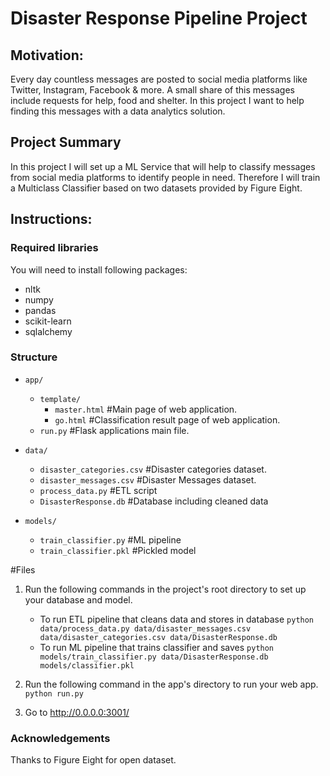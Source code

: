 # Disaster Response Pipeline Project

## Motivation:
Every day countless messages are posted to social media platforms like Twitter, Instagram, Facebook & more. A small share of this messages include requests for help, food and shelter. In this project I want to help finding this messages with a data analytics solution.

## Project Summary
In this project I will set up a ML Service that will help to classify messages from social media platforms to identify people in need. Therefore I will train a Multiclass Classifier based on two datasets provided by Figure Eight.

## Instructions:
### Required libraries
You will need to install following packages:
- nltk 
- numpy
- pandas
- scikit-learn
- sqlalchemy

### Structure

- `app/`
  - `template/`
    - `master.html`  #Main page of web application.
    - `go.html`  #Classification result page of web application.
  - `run.py`  #Flask applications main file.

- `data/`
  - `disaster_categories.csv`  #Disaster categories dataset.
  - `disaster_messages.csv`  #Disaster Messages dataset.
  - `process_data.py` #ETL script
  - `DisasterResponse.db` #Database including cleaned data

- `models/`
  - `train_classifier.py` #ML pipeline
  - `train_classifier.pkl` #Pickled model



#Files
1. Run the following commands in the project's root directory to set up your database and model.

    - To run ETL pipeline that cleans data and stores in database
        `python data/process_data.py data/disaster_messages.csv data/disaster_categories.csv data/DisasterResponse.db`
    - To run ML pipeline that trains classifier and saves
        `python models/train_classifier.py data/DisasterResponse.db models/classifier.pkl`

2. Run the following command in the app's directory to run your web app.
    `python run.py`

3. Go to http://0.0.0.0:3001/


### Acknowledgements
Thanks to Figure Eight for open dataset.

